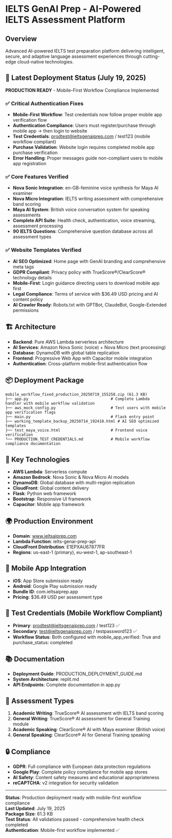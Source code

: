 # IELTS GenAI Prep - AI-Powered IELTS Assessment Platform

## Overview
Advanced AI-powered IELTS test preparation platform delivering intelligent, secure, and adaptive language assessment experiences through cutting-edge cloud-native technologies.

## 🚀 Latest Deployment Status (July 19, 2025)
**PRODUCTION READY** - Mobile-First Workflow Compliance Implemented

### ✅ Critical Authentication Fixes
- **Mobile-First Workflow**: Test credentials now follow proper mobile app verification flow
- **Authentication Compliance**: Users must register/purchase through mobile app → then login to website
- **Test Credentials**: prodtest@ieltsgenaiprep.com / test123 (mobile workflow compliant)
- **Purchase Validation**: Website login requires completed mobile app purchase verification
- **Error Handling**: Proper messages guide non-compliant users to mobile app registration

### ✅ Core Features Verified
- **Nova Sonic Integration**: en-GB-feminine voice synthesis for Maya AI examiner
- **Nova Micro Integration**: IELTS writing assessment with comprehensive band scoring
- **Maya AI System**: British voice conversation system for speaking assessments
- **Complete API Suite**: Health check, authentication, voice streaming, assessment processing
- **90 IELTS Questions**: Comprehensive question database across all assessment types

### ✅ Website Templates Verified
- **AI SEO Optimized**: Home page with GenAI branding and comprehensive meta tags
- **GDPR Compliant**: Privacy policy with TrueScore®/ClearScore® technology details
- **Mobile-First**: Login guidance directing users to download mobile app first
- **Legal Compliance**: Terms of service with $36.49 USD pricing and AI content policy
- **AI Crawler Ready**: Robots.txt with GPTBot, ClaudeBot, Google-Extended permissions

## 🏗️ Architecture
- **Backend**: Pure AWS Lambda serverless architecture
- **AI Services**: Amazon Nova Sonic (voice) + Nova Micro (text processing)
- **Database**: DynamoDB with global table replication
- **Frontend**: Progressive Web App with Capacitor mobile integration
- **Authentication**: Cross-platform mobile-first authentication flow

## 📦 Deployment Package
```
mobile_workflow_fixed_production_20250719_155258.zip (61.3 KB)
├── app.py                                    # Complete Lambda handler with mobile workflow validation
├── aws_mock_config.py                        # Test users with mobile app verification flags
├── main.py                                   # Flask entry point
├── working_template_backup_20250714_192410.html # AI SEO optimized templates
├── test_maya_voice.html                      # Frontend voice verification
└── PRODUCTION_TEST_CREDENTIALS.md            # Mobile workflow compliance documentation
```

## 🔧 Key Technologies
- **AWS Lambda**: Serverless compute
- **Amazon Bedrock**: Nova Sonic & Nova Micro AI models
- **DynamoDB**: Global database with multi-region replication
- **CloudFront**: Global content delivery
- **Flask**: Python web framework
- **Bootstrap**: Responsive UI framework
- **Capacitor**: Mobile app framework

## 🌍 Production Environment
- **Domain**: www.ieltsaiprep.com
- **Lambda Function**: ielts-genai-prep-api
- **CloudFront Distribution**: E1EPXAU67877FR
- **Regions**: us-east-1 (primary), eu-west-1, ap-southeast-1

## 📱 Mobile App Integration
- **iOS**: App Store submission ready
- **Android**: Google Play submission ready
- **Bundle ID**: com.ieltsaiprep.app
- **Pricing**: $36.49 USD per assessment type

## 🧪 Test Credentials (Mobile Workflow Compliant)
- **Primary**: prodtest@ieltsgenaiprep.com / test123 ✅
- **Secondary**: test@ieltsgenaiprep.com / testpassword123 ✅
- **Workflow Status**: Both configured with mobile_app_verified: True and purchase_status: completed

## 📚 Documentation
- **Deployment Guide**: PRODUCTION_DEPLOYMENT_GUIDE.md
- **System Architecture**: replit.md
- **API Endpoints**: Complete documentation in app.py

## 🎯 Assessment Types
1. **Academic Writing**: TrueScore® AI assessment with IELTS band scoring
2. **General Writing**: TrueScore® AI assessment for General Training module  
3. **Academic Speaking**: ClearScore® AI with Maya examiner (British voice)
4. **General Speaking**: ClearScore® AI for General Training speaking

## 🔒 Compliance
- **GDPR**: Full compliance with European data protection regulations
- **Google Play**: Complete policy compliance for mobile app stores
- **AI Safety**: Content safety measures and educational appropriateness
- **reCAPTCHA**: v2 integration for security validation

---
**Status**: Production deployment ready with mobile-first workflow compliance  
**Last Updated**: July 19, 2025  
**Package Size**: 61.3 KB  
**Test Status**: All validations passed - comprehensive health check completed  
**Authentication**: Mobile-first workflow implemented ✅
